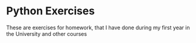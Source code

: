 # Python Exercises

These are exercises for homework, that I have done during my first year in the University and other courses
